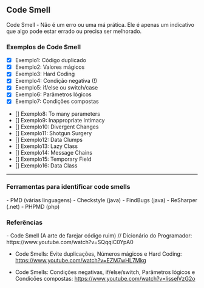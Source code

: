 <h2>Code Smell</h2>

<p>Code Smell - Não é um erro ou uma má prática. Ele é apenas um 
indicativo que algo pode estar errado ou precisa ser melhorado.
</p>

<h3>Exemplos de Code Smell</h3>

- [x] Exemplo1: Código duplicado
- [x] Exemplo2: Valores mágicos
- [x] Exemplo3: Hard Coding
- [x] Exemplo4: Condição negativa (!)
- [x] Exemplo5: if/else ou switch/case 
- [x] Exemplo6: Parâmetros lógicos
- [x] Exemplo7: Condições compostas
- [] Exemplo8: To many parameters
- [] Exemplo9: Inappropriate Intimacy
- [] Exemplo10: Divergent Changes
- [] Exemplo11: Shotgun Surgery
- [] Exemplo12: Data Clumps
- [] Exemplo13: Lazy Class
- [] Exemplo14: Message Chains
- [] Exemplo15: Temporary Field
- [] Exemplo16: Data Class

---

<h3>Ferramentas para identificar code smells</h3>
- PMD (várias linguagens)
- Checkstyle (java)
- FindBugs (java)
- ReSharper (.net)
- PHPMD (php)

<h3>Referências</h3>
- Code Smell (A arte de farejar código ruim) // Dicionário do Programador: https://www.youtube.com/watch?v=SQqqiC0YpA0

- Code Smells: Evite duplicações, Números mágicos e Hard Coding: https://www.youtube.com/watch?v=EZM7wHL7Mkg

- Code Smells: Condições negativas, if/else/switch, Parâmetros lógicos e Condicões compostas: https://www.youtube.com/watch?v=lisselVzG2o
